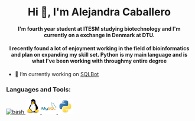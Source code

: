 <h1 align="center">Hi 👋, I'm Alejandra Caballero</h1>
<h4 align="center">I'm fourth year student at ITESM studying biotechnology and I'm currently on a exchange in Denmark at DTU.</h4>
<h4 align="center">I recently found a lot of enjoyment working in the field of bioinformatics and plan on expanding my skill set. Python is my main language and is what I've been working with throughmy entire degree</h4>

- 🔭 I’m currently working on [SQLBot](https://github.com/alecaballero1/SQLbot)

<h3 align="left">Languages and Tools:</h3>
<p align="left"> <a href="https://www.gnu.org/software/bash/" target="_blank" rel="noreferrer"> <img src="https://www.vectorlogo.zone/logos/gnu_bash/gnu_bash-icon.svg" alt="bash" width="40" height="40"/> </a> <a href="https://www.linux.org/" target="_blank" rel="noreferrer"> <img src="https://raw.githubusercontent.com/devicons/devicon/master/icons/linux/linux-original.svg" alt="linux" width="40" height="40"/> </a> <a href="https://www.mysql.com/" target="_blank" rel="noreferrer"> <img src="https://raw.githubusercontent.com/devicons/devicon/master/icons/mysql/mysql-original-wordmark.svg" alt="mysql" width="40" height="40"/> </a> <a href="https://www.python.org" target="_blank" rel="noreferrer"> <img src="https://raw.githubusercontent.com/devicons/devicon/master/icons/python/python-original.svg" alt="python" width="40" height="40"/> </a> </p>

